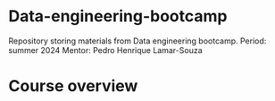 # Data-engineering-bootcamp
Repository storing materials from Data engineering bootcamp.
Period: summer 2024
Mentor: Pedro Henrique Lamar-Souza 
# Course overview



